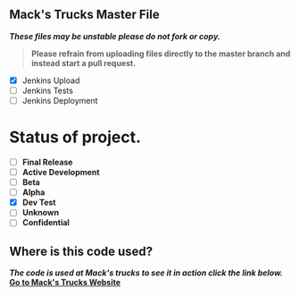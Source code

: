 ## **Mack's Trucks Master File**
***These files may be unstable please do not fork or copy.***
> **Please refrain from uploading files directly to the master branch and instead start a pull request.**

 - [x] Jenkins Upload
 - [ ] Jenkins Tests
 - [ ] Jenkins Deployment

# Status of project.

- [ ] **Final Release**
- [ ]  **Active Development**
- [ ]  **Beta**
- [ ]  **Alpha**
- [x]  **Dev Test**
- [ ] **Unknown**
- [ ] **Confidential** 

## Where is this code used?
***The code is used at Mack's trucks to see it in action click the link below.***
[**Go to Mack's Trucks Website**](http://donaldsonfamily.xyz/mackstrucks/)
